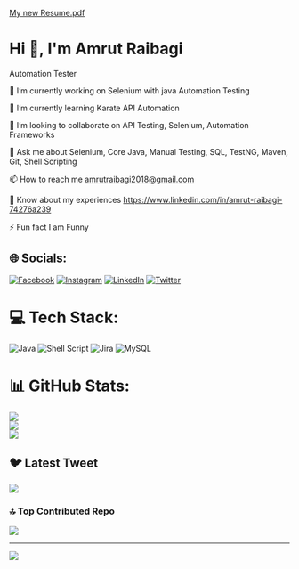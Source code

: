 [My new Resume.pdf](https://github.com/Aamrutraibagi/TaskRepo/files/11300323/My.new.Resume.pdf)
#         Hi 👋, I'm Amrut Raibagi
 Automation Tester

🔭 I’m currently working on Selenium with java Automation Testing 

🌱 I’m currently learning Karate API Automation

👯 I’m looking to collaborate on API Testing, Selenium, Automation Frameworks

💬 Ask me about Selenium, Core Java, Manual Testing, SQL, TestNG, Maven, Git, Shell Scripting

📫 How to reach me amrutraibagi2018@gmail.com

📄 Know about my experiences https://www.linkedin.com/in/amrut-raibagi-74276a239

⚡ Fun fact I am Funny


## 🌐 Socials:
[![Facebook](https://img.shields.io/badge/Facebook-%231877F2.svg?logo=Facebook&logoColor=white)](https://facebook.com/https://www.facebook.com/amrut.raibagi.1) [![Instagram](https://img.shields.io/badge/Instagram-%23E4405F.svg?logo=Instagram&logoColor=white)](https://instagram.com/https://instagram.com/amrutraibagi_53?igshid=ZDdkNTZiNTM=) [![LinkedIn](https://img.shields.io/badge/LinkedIn-%230077B5.svg?logo=linkedin&logoColor=white)](https://linkedin.com/in/https://www.linkedin.com/in/amrut-raibagi-74276a239) [![Twitter](https://img.shields.io/badge/Twitter-%231DA1F2.svg?logo=Twitter&logoColor=white)](https://twitter.com/https://twitter.com/RaibagiAmrut?s=09) 

# 💻 Tech Stack:
![Java](https://img.shields.io/badge/java-%23ED8B00.svg?style=for-the-badge&logo=java&logoColor=white) ![Shell Script](https://img.shields.io/badge/shell_script-%23121011.svg?style=for-the-badge&logo=gnu-bash&logoColor=white) ![Jira](https://img.shields.io/badge/jira-%230A0FFF.svg?style=for-the-badge&logo=jira&logoColor=white) ![MySQL](https://img.shields.io/badge/mysql-%2300f.svg?style=for-the-badge&logo=mysql&logoColor=white)
# 📊 GitHub Stats:
![](https://github-readme-stats.vercel.app/api?username=Aamrutraibagi&theme=swift&hide_border=true&include_all_commits=true&count_private=true)<br/>
![](https://github-readme-streak-stats.herokuapp.com/?user=Aamrutraibagi&theme=swift&hide_border=true)<br/>
![](https://github-readme-stats.vercel.app/api/top-langs/?username=Aamrutraibagi&theme=swift&hide_border=true&include_all_commits=true&count_private=true&layout=compact)

## 🐦 Latest Tweet
[![](https://gtce.itsvg.in/api?username=https://twitter.com/RaibagiAmrut?s=09)](https://github.com/VishwaGauravIn/github-twitter-card-embed)

### 🔝 Top Contributed Repo
![](https://github-contributor-stats.vercel.app/api?username=Aamrutraibagi&limit=5&theme=dark&combine_all_yearly_contributions=true)

---
[![](https://visitcount.itsvg.in/api?id=Aamrutraibagi&icon=0&color=0)](https://visitcount.itsvg.in)

<!-- Proudly created with GPRM ( https://gprm.itsvg.in ) -->
